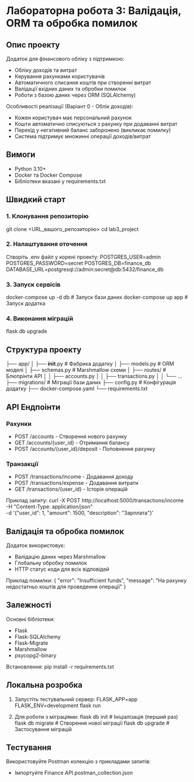 # Лабораторна робота 3: Валідація, ORM та обробка помилок

## Опис проекту

Додаток для фінансового обліку з підтримкою:
- Обліку доходів та витрат
- Керування рахунками користувачів
- Автоматичного списання коштів при створенні витрат
- Валідації вхідних даних та обробки помилок
- Роботи з базою даних через ORM (SQLAlchemy)

Особливості реалізації (Варіант 0 - Облік доходів):
- Кожен користувач має персональний рахунок
- Кошти автоматично списуються з рахунку при додаванні витрат
- Перехід у негативний баланс заборонено (викликає помилку)
- Система підтримує множинні операції доходів/витрат

## Вимоги

- Python 3.10+
- Docker та Docker Compose
- Бібліотеки вказані у requirements.txt

## Швидкий старт

### 1. Клонування репозиторію
git clone <URL_вашого_репозиторію>
cd lab3_project


### 2. Налаштування оточення
Створіть .env файл у корені проекту:
POSTGRES_USER=admin
POSTGRES_PASSWORD=secret
POSTGRES_DB=finance_db
DATABASE_URL=postgresql://admin:secret@db:5432/finance_db


### 3. Запуск сервісів
docker-compose up -d db       # Запуск бази даних
docker-compose up app         # Запуск додатка


### 4. Виконання міграцій
flask db upgrade


## Структура проекту
├── app/
│   ├── __init__.py          # Фабрика додатку
│   ├── models.py            # ORM моделі
│   ├── schemas.py           # Marshmallow схеми
│   ├── routes/              # Блюпрінти API
│   │   ├── accounts.py
│   │   ├── transactions.py
│   │   └── ... 
├── migrations/              # Міграції бази даних
├── config.py                # Конфігурація додатку
├── docker-compose.yaml
└── requirements.txt


## API Ендпоінти

### Рахунки
- POST /accounts - Створення нового рахунку
- GET /accounts/{user_id} - Отримання балансу
- POST /accounts/{user_id}/deposit - Поповнення рахунку

### Транзакції
- POST /transactions/income - Додавання доходу
- POST /transactions/expense - Додавання витрати
- GET /transactions/{user_id} - Історія операцій

Приклад запиту:
curl -X POST http://localhost:5000/transactions/income \
  -H "Content-Type: application/json" \
  -d '{"user_id": 1, "amount": 1500, "description": "Зарплата"}'


## Валідація та обробка помилок
Додаток використовує:
- Валідацію даних через Marshmallow
- Глобальну обробку помилок
- HTTP статус коди для всіх відповідей

Приклад помилки:
{
  "error": "Insufficient funds",
  "message": "На рахунку недостатньо коштів для проведення операції"
}


## Залежності
Основні бібліотеки:
- Flask
- Flask-SQLAlchemy
- Flask-Migrate
- Marshmallow
- psycopg2-binary

Встановлення:
pip install -r requirements.txt


## Локальна розробка
1. Запустіть тестувальний сервер:
FLASK_APP=app FLASK_ENV=development flask run


2. Для роботи з міграціями:
flask db init          # Ініціалізація (перший раз)
flask db migrate       # Створення нової міграції
flask db upgrade       # Застосування міграцій


## Тестування
Використовуйте Postman колекцію з прикладами запитів:
- Імпортуйте Finance API.postman_collection.json